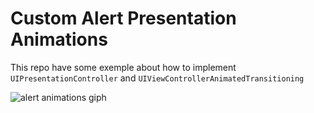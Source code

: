 # Custom Alert Presentation Animations

This repo have some exemple about how to implement `UIPresentationController` and `UIViewControllerAnimatedTransitioning`

![alert animations giph](https://media.giphy.com/media/xyPKvGJ3g3oAw/giphy.gif)